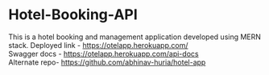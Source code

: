 # Hotel-Booking-API

This is a hotel booking and management application developed using MERN stack.
Deployed link - https://otelapp.herokuapp.com/ <br>
Swagger docs - https://otelapp.herokuapp.com/api-docs <br>
Alternate repo- https://github.com/abhinav-huria/hotel-app <br>
